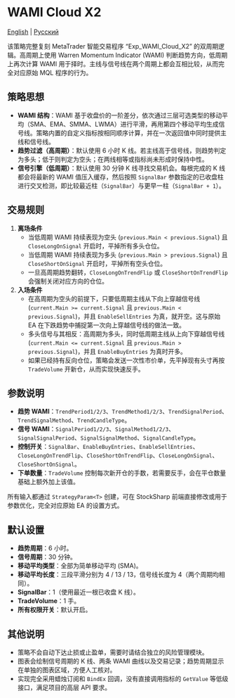 # WAMI Cloud X2
[English](README.md) | [Русский](README_ru.md)

该策略完整复刻 MetaTrader 智能交易程序 “Exp_WAMI_Cloud_X2” 的双周期逻辑。高周期上使用 Warren Momentum Indicator (WAMI) 判断趋势方向，低周期上再次计算 WAMI 用于择时。主线与信号线在两个周期上都会互相比较，从而完全对应原始 MQL 程序的行为。

## 策略思想

- **WAMI 结构**：WAMI 基于收盘价的一阶差分，依次通过三层可选类型的移动平均（SMA、EMA、SMMA、LWMA）进行平滑，再用第四个移动平均生成信号线。策略内置的自定义指标按相同顺序计算，并在一次返回值中同时提供主线和信号线。
- **趋势过滤（高周期）**：默认使用 6 小时 K 线。若主线高于信号线，则趋势判定为多头；低于则判定为空头；在两线相等或指标尚未形成时保持中性。
- **信号引擎（低周期）**：默认使用 30 分钟 K 线寻找交易机会。每根完成的 K 线都会将最新的 WAMI 值压入缓存，然后按照 `SignalBar` 参数指定的已收盘柱进行交叉检测，即比较最近柱（`SignalBar`）与更早一柱（`SignalBar + 1`）。

## 交易规则

1. **离场条件**
   - 当低周期 WAMI 持续表现为空头 (`previous.Main < previous.Signal`) 且 `CloseLongOnSignal` 开启时，平掉所有多头仓位。
   - 当低周期 WAMI 持续表现为多头 (`previous.Main > previous.Signal`) 且 `CloseShortOnSignal` 开启时，平掉所有空头仓位。
   - 一旦高周期趋势翻转，`CloseLongOnTrendFlip` 或 `CloseShortOnTrendFlip` 会强制关闭对应方向的仓位。
2. **入场条件**
   - 在高周期为空头的前提下，只要低周期主线从下向上穿越信号线 (`current.Main >= current.Signal` 且 `previous.Main < previous.Signal`)，并且 `EnableSellEntries` 为真，就开空。这与原始 EA 在下跌趋势中捕捉第一次向上穿越信号线的做法一致。
   - 多头信号与其相反：高周期为多头，同时低周期主线从上向下穿越信号线 (`current.Main <= current.Signal` 且 `previous.Main > previous.Signal`)，并且 `EnableBuyEntries` 为真时开多。
   - 如果已经持有反向仓位，策略会发送一次性市价单，先平掉现有头寸再按 `TradeVolume` 开新仓，从而实现快速反手。

## 参数说明

- **趋势 WAMI**：`TrendPeriod1/2/3`、`TrendMethod1/2/3`、`TrendSignalPeriod`、`TrendSignalMethod`、`TrendCandleType`。
- **信号 WAMI**：`SignalPeriod1/2/3`、`SignalMethod1/2/3`、`SignalSignalPeriod`、`SignalSignalMethod`、`SignalCandleType`。
- **控制开关**：`SignalBar`、`EnableBuyEntries`、`EnableSellEntries`、`CloseLongOnTrendFlip`、`CloseShortOnTrendFlip`、`CloseLongOnSignal`、`CloseShortOnSignal`。
- **下单数量**：`TradeVolume` 控制每次新开仓的手数，若需要反手，会在平仓数量基础上额外加上该值。

所有输入都通过 `StrategyParam<T>` 创建，可在 StockSharp 前端直接修改或用于参数优化，完全对应原始 EA 的设置方式。

## 默认设置

- **趋势周期**：6 小时。
- **信号周期**：30 分钟。
- **移动平均类型**：全部为简单移动平均 (SMA)。
- **移动平均长度**：三段平滑分别为 4 / 13 / 13，信号线长度为 4（两个周期均相同）。
- **SignalBar**：1（使用最近一根已收盘 K 线）。
- **TradeVolume**：1 手。
- **所有权限开关**：默认开启。

## 其他说明

- 策略不会自动下达止损或止盈单，需要时请结合独立的风险管理模块。
- 图表会绘制信号周期的 K 线、两条 WAMI 曲线以及交易记录；趋势周期显示在单独的图表区域，方便人工核对。
- 实现完全采用蜡烛订阅和 `BindEx` 回调，没有直接调用指标的 `GetValue` 等低级接口，满足项目的高层 API 要求。
